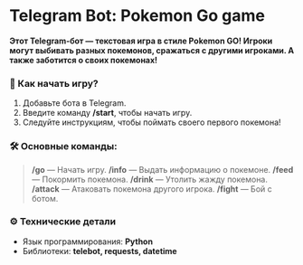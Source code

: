 # Telegram Bot: Pokemon Go game

**Этот Telegram-бот — текстовая игра в стиле Pokemon GO! Игроки могут выбивать разных покемонов, сражаться с другими игроками. А также заботится о своих покемонах!**

 ### 🚀 Как начать игру?
 1. Добавьте бота в Telegram.
 2. Введите команду **/start**, чтобы начать игру.
 3. Следуйте инструкциям, чтобы поймать своего первого покемона!

 ### 🛠 Основные команды:
 >**/go** — Начать игру.
 >**/info** — Выдать информацию о покемоне.
 >**/feed** — Покормить покемона.
 >**/drink** — Утолить жажду покемона.
 >**/attack** — Атаковать покемона другого игрока.
 >**/fight** — Бой с ботом.

 ### ⚙ Технические детали
 + Язык программирования: **Python**
 + Библиотеки: **telebot, requests, datetime**
